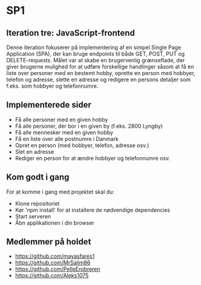 # SP1

## Iteration tre: JavaScript-frontend

Denne iteration fokuserer på implementering af en simpel Single Page Application (SPA), der kan bruge endpoints til både GET, POST, PUT og DELETE-requests. Målet var at skabe en brugervenlig grænseflade, der giver brugerne mulighed for at udføre forskellige handlinger såsom at få en liste over personer med en bestemt hobby, oprette en person med hobbyer, telefon og adresse, slette en adresse og redigere en persons detaljer som f.eks. som hobbyer og telefonnumre.

## Implementerede sider

- Få alle personer med en given hobby
- Få alle personer, der bor i en given by (f.eks. 2800 Lyngby)
- Få alle mennesker med en given hobby
- Få en liste over alle postnumre i Danmark
- Opret en person (med hobbyer, telefon, adresse osv.)
- Slet en adresse
- Rediger en person for at ændre hobbyer og telefonnumre osv.

## Kom godt i gang
For at komme i gang med projektet skal du:

- Klone repositoriet
- Kør 'npm install' for at installere de nødvendige dependencies
- Start serveren
- Åbn applikationen i din browser

## Medlemmer på holdet

- https://github.com/mayasfares1
- https://github.com/MrSalim86
- https://github.com/PelleErobreren
- https://github.com/Aleks1075


